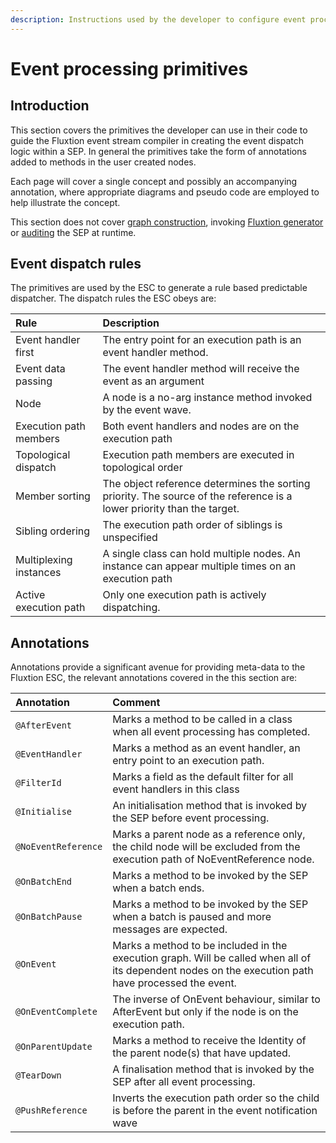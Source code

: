 ```yaml
---
description: Instructions used by the developer to configure event processing
---
```


# Event processing primitives

## Introduction

This section covers the primitives the developer can use in their code to guide the Fluxtion event stream compiler in creating the event dispatch logic within a SEP. In general the primitives take the form of annotations added to methods in the user created nodes. 

Each page will cover a single concept and possibly an accompanying annotation, where appropriate diagrams and pseudo code are employed to help illustrate the concept.

This section does not cover [graph construction](../graph-building-primitives/), invoking [Fluxtion generator](../../tools/fluxtion-tool.md) or [auditing](../auditing.md) the SEP at runtime.

## Event dispatch rules

The primitives are used by the ESC to generate a rule based predictable dispatcher. The dispatch rules the ESC obeys are:

| Rule  | Description |
| :--- | :--- |
| Event handler first | The entry point for an execution path is an event handler method. |
| Event data passing | The event handler method will receive the event as an argument |
| Node | A node is a no-arg instance method invoked by the event wave. |
| Execution path members | Both event handlers and nodes are on the execution path |
| Topological dispatch | Execution path members are executed in topological order |
| Member sorting | The object reference determines the sorting priority. The source of the reference is a lower priority than the target.  |
| Sibling ordering | The execution path order of siblings is unspecified |
| Multiplexing instances | A single class can hold multiple nodes. An instance can appear multiple times on an execution path |
| Active execution path | Only one execution path is actively dispatching.  |

## Annotations

Annotations provide a significant avenue for providing meta-data to the Fluxtion ESC, the relevant annotations covered in the this section are:

| Annotation | Comment |
| :--- | :--- |
| `@AfterEvent` | Marks a method to be called in a class when all event processing has completed.  |
| `@EventHandler` | Marks a method as an event handler, an entry point to an execution path. |
| `@FilterId` | Marks a field as the default filter for all event handlers in this class |
| `@Initialise` | An initialisation method that is invoked by the SEP before event processing. |
| `@NoEventReference` | Marks a parent node as a reference only, the child node will be excluded from the execution path of NoEventReference node. |
| `@OnBatchEnd` | Marks a method to be invoked by the SEP when a batch ends. |
| `@OnBatchPause` | Marks a method to be invoked by the SEP when a batch is paused and more messages are expected. |
| `@OnEvent` | Marks a method to be included in the execution graph. Will be called when all of its dependent nodes on the execution path have processed the event. |
| `@OnEventComplete` | The inverse of OnEvent behaviour, similar to AfterEvent but only if the node is on the execution path. |
| `@OnParentUpdate` | Marks a method to receive the Identity of the parent node\(s\) that have updated. |
| `@TearDown` | A finalisation method that is invoked by the SEP after all event processing. |
| `@PushReference` | Inverts the execution path order so the child is before the parent in the event notification wave |



